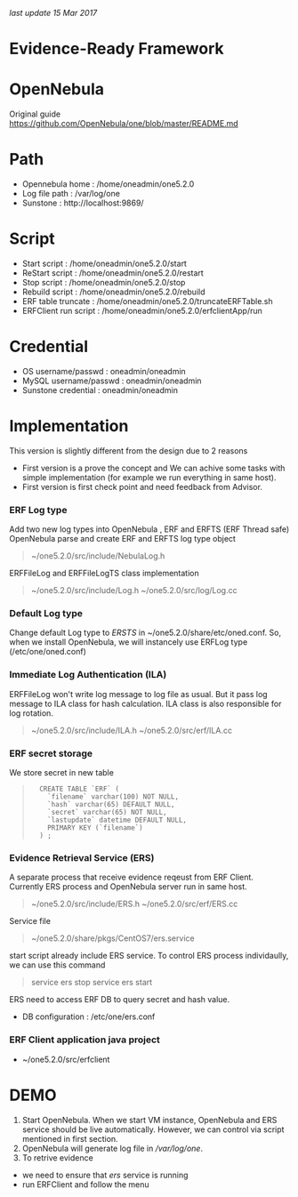 *last update 15 Mar 2017*
# Evidence-Ready Framework
# OpenNebula
Original guide
https://github.com/OpenNebula/one/blob/master/README.md
# Path
- Opennebula home : /home/oneadmin/one5.2.0
- Log file path : /var/log/one
- Sunstone : http://localhost:9869/
# Script
- Start script : /home/oneadmin/one5.2.0/start
- ReStart script : /home/oneadmin/one5.2.0/restart
- Stop script : /home/oneadmin/one5.2.0/stop
- Rebuild script : /home/oneadmin/one5.2.0/rebuild
- ERF table truncate : /home/oneadmin/one5.2.0/truncateERFTable.sh
- ERFClient run script : /home/oneadmin/one5.2.0/erfclientApp/run
# Credential
- OS username/passwd : oneadmin/oneadmin
- MySQL username/passwd : oneadmin/oneadmin
- Sunstone credential : oneadmin/oneadmin

# Implementation 

This version is slightly different from the design due to 2 reasons
- First version is a prove the concept and We can achive some tasks with simple implementation (for example we run everything in same host).
- First version is first check point and need feedback from Advisor.

### ERF Log type
Add two new log types into OpenNebula , ERF and ERFTS (ERF Thread safe)
OpenNebula parse and create ERF and ERFTS log type object
> ~/one5.2.0/src/include/NebulaLog.h

ERFFileLog and ERFFileLogTS class implementation
> ~/one5.2.0/src/include/Log.h
> ~/one5.2.0/src/log/Log.cc

### Default Log type
Change default Log type to *ERSTS* in ~/one5.2.0/share/etc/oned.conf.
So, when we install OpenNebula, we will instancely use ERFLog type (/etc/one/oned.conf)

### Immediate Log Authentication (ILA)
ERFFileLog won't write log message to log file as usual. But it pass log message to ILA class for hash calculation. ILA class is also responsible for log rotation.
> ~/one5.2.0/src/include/ILA.h
> ~/one5.2.0/src/erf/ILA.cc

### ERF secret storage
We store secret in new table
>		CREATE TABLE `ERF` (
>		  `filename` varchar(100) NOT NULL,
>		  `hash` varchar(65) DEFAULT NULL,
> 		  `secret` varchar(65) NOT NULL,
>		  `lastupdate` datetime DEFAULT NULL,
>		  PRIMARY KEY (`filename`)
>		) ;

### Evidence Retrieval Service (ERS)
A separate process that receive evidence reqeust from ERF Client.
Currently ERS process and OpenNebula server run in same host.
> ~/one5.2.0/src/include/ERS.h
> ~/one5.2.0/src/erf/ERS.cc

Service file
> ~/one5.2.0/share/pkgs/CentOS7/ers.service

start script already include ERS service. To control ERS process individaully, we can use this command

> service ers stop
> service ers start

ERS need to access ERF DB to query secret and hash value.
- DB configuration : /etc/one/ers.conf

### ERF Client application java project
- ~/one5.2.0/src/erfclient


# DEMO
1. Start OpenNebula. When we start VM instance, OpenNebula and ERS service should be live automatically. However, we can control via script mentioned in first section.
2. OpenNebula will generate log file in */var/log/one*. 
3. To retrive evidence
- we need to ensure that *ers* service is running
- run ERFClient and follow the menu
